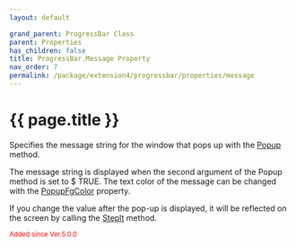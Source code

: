 ```yaml
---
layout: default

grand_parent: ProgressBar Class
parent: Properties
has_children: false
title: ProgressBar.Message Property
nav_order: 7
permalink: /package/extension4/progressbar/properties/message
---
```

# {{ page.title }}

Specifies the message string for the window that pops up with the <a href="/package/extension4/progressbar/methods/popup">Popup</a> method.

The message string is displayed when the second argument of the Popup method is set to $ TRUE.
The text color of the message can be changed with the <a href="/package/extension4/progressbar/properties/popupfgcolor">PopupFgColor</a> property.

If you change the value after the pop-up is displayed, it will be reflected on the screen by calling the <a href="/package/extension4/progressbar/methods/stepit">StepIt</a> method.

<small><span style="color:red">Added since Ver.5.0.0</span></small>